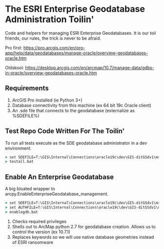 # The ESRI Enterprise Geodatabase Administration Toilin'

Code and helpers for managing ESRI Enterprise Geodatabases.  It is our toil
friends, our rules, the trick is never to be afraid.

Pro first:
https://pro.arcgis.com/en/pro-app/help/data/geodatabases/manage-oracle/overview-geodatabases-oracle.htm

Oldskool:
https://desktop.arcgis.com/en/arcmap/10.7/manage-data/gdbs-in-oracle/overview-geodatabases-oracle.htm

## Requirements

1. ArcGIS Pro installed (ie Python 3+)
2. Database connectivity from this machine (ex 64 bit 19c Oracle client)
3. An .sde file that connects to the geodatabase (externalize as %SDEFILE%)


## Test Repo Code Written For The Toilin'

To run all tests execute as the SDE geodatabase administrator in a dev environment.

```bat
> set SDEFILE=T:\GIS\Internal\Connections\oracle19c\dev\GIS-ditGSdv1\mschell_private\mschell.sde
> testall.bat
```

## Enable An Enterprise Geodatabase

A big bloated wrapper to arcpy.EnableEnterpriseGeodatabase_management. 

```bat
> set SDEFILE=T:\GIS\Internal\Connections\oracle19c\dev\GIS-ditGSdv1\mschell_private\mschell.sde
> set AUTHFILE=T:\GIS\Internal\Connections\oracle19c\dev\GIS-ditGSdv1\mschell_private\keycodes
> enablegdb.bat
```

1. Checks required privileges
2. Shells out to ArcMap python 2.7 for geodatabase creation.  Allows us to control the version (ex 10.7.1)
3. Replaces keywords so we will use native database geometries instead of ESRI ransomware 

